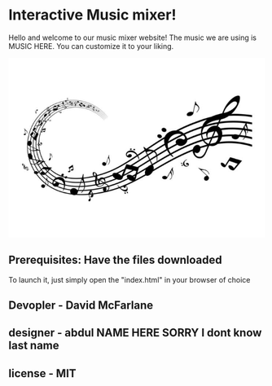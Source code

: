# Interactive Music mixer!
Hello and welcome to our music mixer website! The music we are using is MUSIC HERE. You can customize it to your liking.

![](images/musicnote.jpeg)
## Prerequisites: Have the files downloaded
To launch it, just simply open the "index.html" in your browser of choice

## Devopler - David McFarlane
## designer - abdul NAME HERE SORRY I dont know last name
## license - MIT
